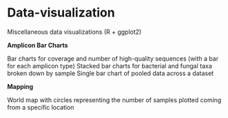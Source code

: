 # Data-visualization
Miscellaneous data visualizations (R + ggplot2)


**Amplicon Bar Charts**

Bar charts for coverage and number of high-quality sequences (with a bar for each amplicon type)
Stacked bar charts for bacterial and fungal taxa broken down by sample
Single bar chart of pooled data across a dataset


**Mapping**

World map with circles representing the number of samples plotted coming from a specific location
